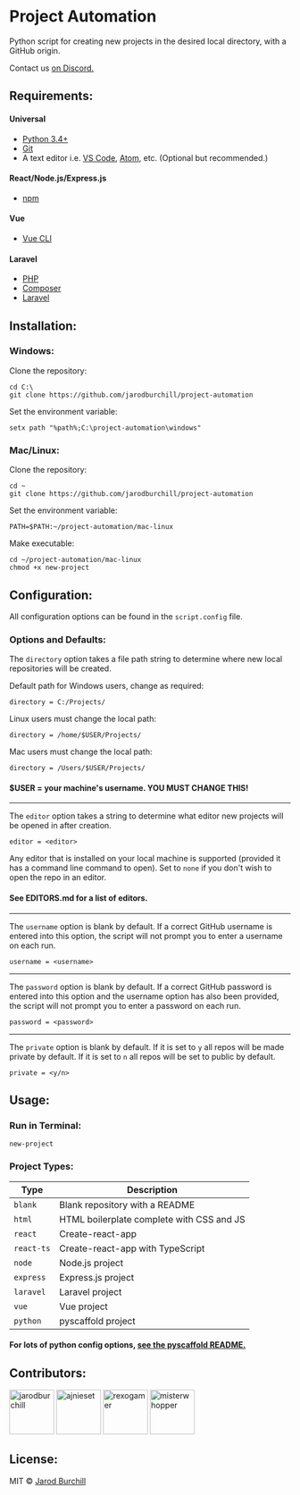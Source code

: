 # Project Automation

Python script for creating new projects in the desired local directory, with a GitHub origin.

Contact us [on Discord.](https://discord.gg/eqWstJu)

## Requirements:

#### Universal

- [Python 3.4+](https://www.python.org/downloads/)
- [Git](https://git-scm.com/downloads)
- A text editor i.e. [VS Code](https://code.visualstudio.com/), [Atom](https://atom.io/), etc. (Optional but recommended.)

#### React/Node.js/Express.js

- [npm](https://nodejs.org/)

#### Vue

- [Vue CLI](https://cli.vuejs.org/guide/installation.html)

#### Laravel

- [PHP](https://www.php.net/manual/en/install.php)
- [Composer](https://getcomposer.org/)
- [Laravel](https://laravel.com/docs/5.8/installation)

## Installation:

### Windows:

Clone the repository:

```
cd C:\
git clone https://github.com/jarodburchill/project-automation
```

Set the environment variable:

```
setx path "%path%;C:\project-automation\windows"
```

### Mac/Linux:

Clone the repository:

```
cd ~
git clone https://github.com/jarodburchill/project-automation
```

Set the environment variable:

```
PATH=$PATH:~/project-automation/mac-linux
```

Make executable:

```
cd ~/project-automation/mac-linux
chmod +x new-project
```

## Configuration:

All configuration options can be found in the `script.config` file.

### Options and Defaults:

The `directory` option takes a file path string to determine where new local repositories will be created.

Default path for Windows users, change as required:

```
directory = C:/Projects/
```

Linux users must change the local path:

```
directory = /home/$USER/Projects/
```

Mac users must change the local path:

```
directory = /Users/$USER/Projects/
```

#### \$USER = your machine's username. YOU MUST CHANGE THIS!

---

The `editor` option takes a string to determine what editor new projects will be opened in after creation.

```
editor = <editor>
```

Any editor that is installed on your local machine is supported (provided it has a command line command to open). Set to `none` if you don't wish to open the repo in an editor.

#### See EDITORS.md for a list of editors.

---

The `username` option is blank by default. If a correct GitHub username is entered into this option, the script will not prompt you to enter a username on each run.

```
username = <username>
```

---

The `password` option is blank by default. If a correct GitHub password is entered into this option and the username option has also been provided, the script will not prompt you to enter a password on each run.

```
password = <password>
```

---

The `private` option is blank by default. If it is set to `y` all repos will be made private by default. If it is set to `n` all repos will be set to public by default.

```
private = <y/n>
```

## Usage:

### Run in Terminal:

```
new-project
```

### Project Types:

| Type          | Description           |
| ------------- | --------------------- |
| `blank` | Blank repository with a README |
| `html` | HTML boilerplate complete with CSS and JS |
| `react` | Create-react-app |
| `react-ts` | Create-react-app with TypeScript |
| `node` | Node.js project |
| `express` | Express.js project |
| `laravel` | Laravel project |
| `vue` | Vue project |
| `python` | pyscaffold project |

#### For lots of python config options, [see the pyscaffold README.](https://github.com/pyscaffold/pyscaffold#configuration--packaging)

## Contributors:

<a href="https://github.com/jarodburchill"><img src="https://avatars.githubusercontent.com/u/37840393?v=3" title="jarodburchill" width="80" height="80"></a>
<a href="https://github.com/ajnieset"><img src="https://avatars.githubusercontent.com/u/40476295?v=3" title="ajnieset" width="80" height="80"></a>
<a href="https://github.com/rexogamer"><img src="https://avatars.githubusercontent.com/u/42586271?v=3" title="rexogamer" width="80" height="80"></a>
<a href="https://github.com/misterwhopper"><img src="https://avatars.githubusercontent.com/u/25962309?v=3" title="misterwhopper" width="80" height="80"></a>

## License:

MIT © [Jarod Burchill](http://burchilldevelopment.com)

